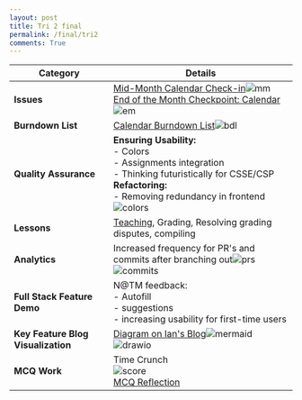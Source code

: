 ```yaml
---
layout: post
title: Tri 2 final
permalink: /final/tri2
comments: True
---
```

| **Category**                | **Details** |
|-----------------------------|------------|
| **Issues**                  | [Mid-Month Calendar Check-in](https://github.com/CSA-Coders-2025/Planning-Repository-Issue-House-/issues/98)![mm](https://gcdnb.pbrd.co/images/KjYcp5bErK5o.png?o=1)<br>[End of the Month Checkpoint: Calendar](https://github.com/CSA-Coders-2025/Planning-Repository-Issue-House-/issues/108)![em](https://gcdnb.pbrd.co/images/vztZY3hq0q0V.png?o=1) |
| **Burndown List**           | [Calendar Burndown List](https://github.com/CSA-Coders-2025/Planning-Repository-Issue-House-/issues/209)![bdl](https://gcdnb.pbrd.co/images/AanpJwJJwlir.png?o=1) |
| **Quality Assurance**       | **Ensuring Usability:** <br>- Colors<br>- Assignments integration<br>- Thinking futuristically for CSSE/CSP <br> **Refactoring:**<br>- Removing redundancy in frontend![colors](https://gcdnb.pbrd.co/images/u8EFzqya1Hqs.png?o=1) |
| **Lessons**                 | [Teaching](https://nighthawkcoders.github.io/portfolio_2025/csa/p1-frq-arraylists/overview), Grading, Resolving grading disputes, compiling |
| **Analytics**               | Increased frequency for PR's and commits after branching out![prs](https://gcdnb.pbrd.co/images/5kXPQ2XLxdTv.png?o=1)![commits](https://gcdnb.pbrd.co/images/wE5THB4S7ryc.png?o=1) |
| **Full Stack Feature Demo** | N@TM feedback: <br>- Autofill <br>- suggestions<br>- increasing usability for first-time users |
| **Key Feature Blog Visualization** | [Diagram on Ian's Blog](https://iwu78.github.io/ian_2025/project%20work/2025/02/05/progresschec_IPYNB_2_.html)![mermaid](https://gcdnb.pbrd.co/images/t3vYhIsBjVo2.png?o=1)![drawio](https://gcdnb.pbrd.co/images/1ojlblmwBIBF.png?o=1) |
| **MCQ Work**                | Time Crunch <br>![score](https://gcdnb.pbrd.co/images/2X5cENDzlmvg.png?o=1)<br>[MCQ Reflection](/mcq/2015) |